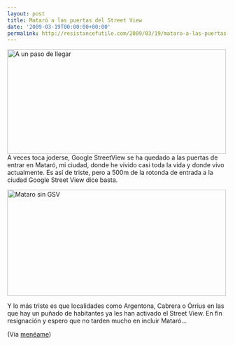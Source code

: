 ```yaml
---
layout: post
title: Mataró a las puertas del Street View
date: '2009-03-19T00:00:00+00:00'
permalink: http://resistancefutile.com/2009/03/19/mataro-a-las-puertas-del-street-view/
---
```

<img src="http://resistancefutile.com/wp-content/a-un-paso.png" alt="A un paso de llegar" title="A un paso de llegar" width="500" height="239" class="centro_borde" />A veces toca joderse, Google StreetView se ha quedado a las puertas de entrar en Mataró, mi ciudad, donde he vivido casi toda la vida y donde vivo actualmente. Es así de triste, pero a 500m de la rotonda de entrada a la ciudad Google Street View dice basta. 

<img src="http://resistancefutile.com/wp-content/matarosinsv.png" alt="Mataro sin GSV" title="Mataro sin GSV" width="500" height="243" class="centro_borde" />

Y lo más triste es que localidades como Argentona, Cabrera o Órrius en las que hay un puñado de habitantes ya les han activado el Street View. En fin resignación y espero que no tarden mucho en incluir Mataró...

(Vía <a href="http://meneame.net/story/nuevas-ciudades-espanolas-street-view">menéame</a>)
